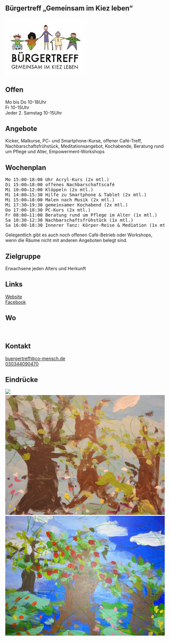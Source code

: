 ## Bürgertreff „Gemeinsam im Kiez leben“
<img id="topmedia" src="/Begegnungen/Images/Buergertreff/logo.png" />

## Offen
Mo bis Do 10-18Uhr<br>
Fr 10-15Uhr<br>
Jeder 2. Samstag 10-15Uhr<br>

## Angebote
Kicker, Malkurse, PC- und Smartphone-Kurse, offener Café-Treff, Nachbarschaftsfrühstück, Meditationsangebot, Kochabende, Beratung rund um Pflege und Alter, Empowerment-Workshops

## Wochenplan
<pre id="weeklyschedule">
Mo 15:00-18:00 Uhr Acryl-Kurs (2x mtl.)
Di 15:00–18:00 offenes Nachbarschaftscafé
Mi 10:00–12:00 Klöppeln (2x mtl.)
Mi 14:00–15:30 Hilfe zu Smartphone & Tablet (2x mtl.)
Mi 15:00–18:00 Malen nach Musik (2x mtl.)
Mi 17:30–19:30 gemeinsamer Kochabend (2x mtl.)
Do 17:00-18:30 PC-Kurs (2x mtl.)
Fr 08:00–11:00 Beratung rund um Pflege im Alter (1x mtl.)
Sa 10:30-12:30 Nachbarschaftsfrühstück (1x mtl.)
Sa 16:00-18:30 Innerer Tanz: Körper-Reise & Mediation (1x mtl.)
</pre>
Gelegentlich gibt es auch noch offenen Café-Betrieb oder Workshops, wenn die Räume nicht mit anderen Angeboten belegt sind.

## Zielgruppe
Erwachsene jeden Alters und Herkunft

## Links
<a class="external_link" href="http://www.gemeinsam-im-kiez.de/">Website</a><br>
<a class="external_link" href="www.facebook.com/buergertreff">Facebook</a><br>

## Wo
<div id="gmap"></div>
<script>window.onload = showMap('Schöneicher Straße 10A, 13055 Berlin', 0, 'gmap_mini')</script><br>

## Kontakt
[buergertreff@co-mensch.de](buergertreff@co-mensch.de)<br>
<a href="tel:+4930344090470 "> 030344090470</a>

## Eindrücke
<div class="mediacontainer">
  <img src="/Begegnungen/Images/Buergertreff/1.jpg " />
  <img src="/Begegnungen/Images/Buergertreff/2.jpg " />
  <img src="/Begegnungen/Images/Buergertreff/3.jpg " />
</div>
